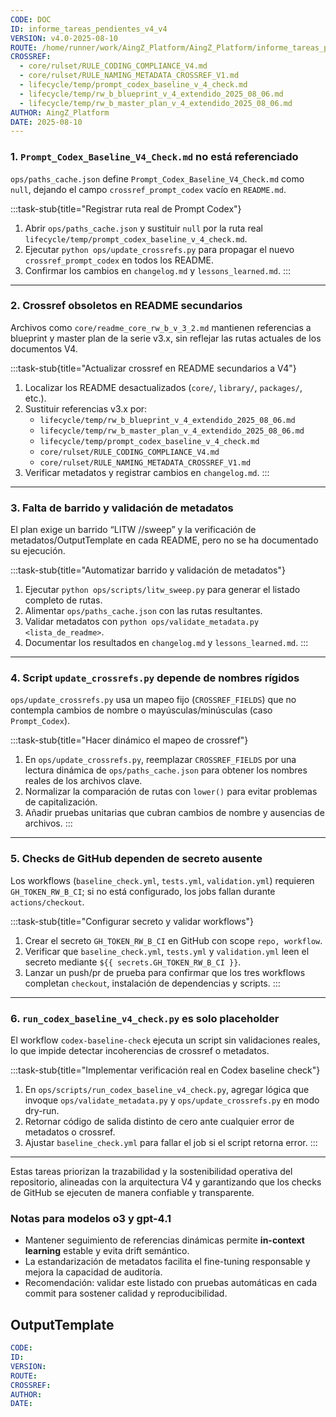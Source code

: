 ```yaml
---
CODE: DOC
ID: informe_tareas_pendientes_v4_v4
VERSION: v4.0-2025-08-10
ROUTE: /home/runner/work/AingZ_Platform/AingZ_Platform/informe_tareas_pendientes_v4.md
CROSSREF:
  - core/rulset/RULE_CODING_COMPLIANCE_V4.md
  - core/rulset/RULE_NAMING_METADATA_CROSSREF_V1.md
  - lifecycle/temp/prompt_codex_baseline_v_4_check.md
  - lifecycle/temp/rw_b_blueprint_v_4_extendido_2025_08_06.md
  - lifecycle/temp/rw_b_master_plan_v_4_extendido_2025_08_06.md
AUTHOR: AingZ_Platform
DATE: 2025-08-10
---
```

### 1. `Prompt_Codex_Baseline_V4_Check.md` no está referenciado  
`ops/paths_cache.json` define `Prompt_Codex_Baseline_V4_Check.md` como `null`, dejando el campo `crossref_prompt_codex` vacío en `README.md`.  

:::task-stub{title="Registrar ruta real de Prompt Codex"}
1. Abrir `ops/paths_cache.json` y sustituir `null` por la ruta real `lifecycle/temp/prompt_codex_baseline_v_4_check.md`.
2. Ejecutar `python ops/update_crossrefs.py` para propagar el nuevo `crossref_prompt_codex` en todos los README.
3. Confirmar los cambios en `changelog.md` y `lessons_learned.md`.
:::

---

### 2. Crossref obsoletos en README secundarios  
Archivos como `core/readme_core_rw_b_v_3_2.md` mantienen referencias a blueprint y master plan de la serie v3.x, sin reflejar las rutas actuales de los documentos V4.  

:::task-stub{title="Actualizar crossref en README secundarios a V4"}
1. Localizar los README desactualizados (`core/`, `library/`, `packages/`, etc.).
2. Sustituir referencias v3.x por:
   - `lifecycle/temp/rw_b_blueprint_v_4_extendido_2025_08_06.md`
   - `lifecycle/temp/rw_b_master_plan_v_4_extendido_2025_08_06.md`
   - `lifecycle/temp/prompt_codex_baseline_v_4_check.md`
   - `core/rulset/RULE_CODING_COMPLIANCE_V4.md`
   - `core/rulset/RULE_NAMING_METADATA_CROSSREF_V1.md`
3. Verificar metadatos y registrar cambios en `changelog.md`.
:::

---

### 3. Falta de barrido y validación de metadatos  
El plan exige un barrido “LITW //sweep” y la verificación de metadatos/OutputTemplate en cada README, pero no se ha documentado su ejecución.  

:::task-stub{title="Automatizar barrido y validación de metadatos"}
1. Ejecutar `python ops/scripts/litw_sweep.py` para generar el listado completo de rutas.
2. Alimentar `ops/paths_cache.json` con las rutas resultantes.
3. Validar metadatos con `python ops/validate_metadata.py <lista_de_readme>`.
4. Documentar los resultados en `changelog.md` y `lessons_learned.md`.
:::

---

### 4. Script `update_crossrefs.py` depende de nombres rígidos  
`ops/update_crossrefs.py` usa un mapeo fijo (`CROSSREF_FIELDS`) que no contempla cambios de nombre o mayúsculas/minúsculas (caso `Prompt_Codex`).  

:::task-stub{title="Hacer dinámico el mapeo de crossref"}
1. En `ops/update_crossrefs.py`, reemplazar `CROSSREF_FIELDS` por una lectura dinámica de `ops/paths_cache.json` para obtener los nombres reales de los archivos clave.
2. Normalizar la comparación de rutas con `lower()` para evitar problemas de capitalización.
3. Añadir pruebas unitarias que cubran cambios de nombre y ausencias de archivos.
:::

---

### 5. Checks de GitHub dependen de secreto ausente  
Los workflows (`baseline_check.yml`, `tests.yml`, `validation.yml`) requieren `GH_TOKEN_RW_B_CI`; si no está configurado, los jobs fallan durante `actions/checkout`.  

:::task-stub{title="Configurar secreto y validar workflows"}
1. Crear el secreto `GH_TOKEN_RW_B_CI` en GitHub con scope `repo, workflow`.
2. Verificar que `baseline_check.yml`, `tests.yml` y `validation.yml` leen el secreto mediante `${{ secrets.GH_TOKEN_RW_B_CI }}`.
3. Lanzar un push/pr de prueba para confirmar que los tres workflows completan `checkout`, instalación de dependencias y scripts.
:::

---

### 6. `run_codex_baseline_v4_check.py` es solo placeholder  
El workflow `codex-baseline-check` ejecuta un script sin validaciones reales, lo que impide detectar incoherencias de crossref o metadatos.  

:::task-stub{title="Implementar verificación real en Codex baseline check"}
1. En `ops/scripts/run_codex_baseline_v4_check.py`, agregar lógica que invoque `ops/validate_metadata.py` y `ops/update_crossrefs.py` en modo dry-run.
2. Retornar código de salida distinto de cero ante cualquier error de metadatos o crossref.
3. Ajustar `baseline_check.yml` para fallar el job si el script retorna error.
:::

---

Estas tareas priorizan la trazabilidad y la sostenibilidad operativa del repositorio, alineadas con la arquitectura V4 y garantizando que los checks de GitHub se ejecuten de manera confiable y transparente.

### Notas para modelos o3 y gpt-4.1
- Mantener seguimiento de referencias dinámicas permite **in-context learning** estable y evita drift semántico.
- La estandarización de metadatos facilita el fine-tuning responsable y mejora la capacidad de auditoría.
- Recomendación: validar este listado con pruebas automáticas en cada commit para sostener calidad y reproducibilidad.

## OutputTemplate
```yaml
CODE:
ID:
VERSION:
ROUTE:
CROSSREF:
AUTHOR:
DATE:
```
